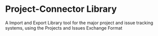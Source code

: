 Project-Connector Library
=================

A Import and Export Library tool for the major project and issue tracking systems, using the Projects and Issues Exchange Format
